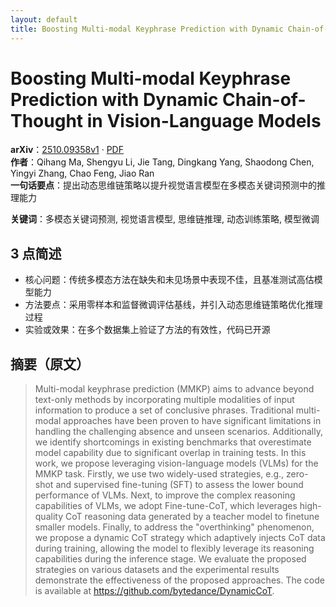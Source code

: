 ```yaml
---
layout: default
title: Boosting Multi-modal Keyphrase Prediction with Dynamic Chain-of-Thought in Vision-Language Models
---
```


# Boosting Multi-modal Keyphrase Prediction with Dynamic Chain-of-Thought in Vision-Language Models
**arXiv**：[2510.09358v1](https://arxiv.org/abs/2510.09358) · [PDF](https://arxiv.org/pdf/2510.09358.pdf)  
**作者**：Qihang Ma, Shengyu Li, Jie Tang, Dingkang Yang, Shaodong Chen, Yingyi Zhang, Chao Feng, Jiao Ran  
**一句话要点**：提出动态思维链策略以提升视觉语言模型在多模态关键词预测中的推理能力

**关键词**：多模态关键词预测, 视觉语言模型, 思维链推理, 动态训练策略, 模型微调

## 3 点简述
- 核心问题：传统多模态方法在缺失和未见场景中表现不佳，且基准测试高估模型能力
- 方法要点：采用零样本和监督微调评估基线，并引入动态思维链策略优化推理过程
- 实验或效果：在多个数据集上验证了方法的有效性，代码已开源

## 摘要（原文）

> Multi-modal keyphrase prediction (MMKP) aims to advance beyond text-only
> methods by incorporating multiple modalities of input information to produce a
> set of conclusive phrases. Traditional multi-modal approaches have been proven
> to have significant limitations in handling the challenging absence and unseen
> scenarios. Additionally, we identify shortcomings in existing benchmarks that
> overestimate model capability due to significant overlap in training tests. In
> this work, we propose leveraging vision-language models (VLMs) for the MMKP
> task. Firstly, we use two widely-used strategies, e.g., zero-shot and
> supervised fine-tuning (SFT) to assess the lower bound performance of VLMs.
> Next, to improve the complex reasoning capabilities of VLMs, we adopt
> Fine-tune-CoT, which leverages high-quality CoT reasoning data generated by a
> teacher model to finetune smaller models. Finally, to address the
> "overthinking" phenomenon, we propose a dynamic CoT strategy which adaptively
> injects CoT data during training, allowing the model to flexibly leverage its
> reasoning capabilities during the inference stage. We evaluate the proposed
> strategies on various datasets and the experimental results demonstrate the
> effectiveness of the proposed approaches. The code is available at
> https://github.com/bytedance/DynamicCoT.

